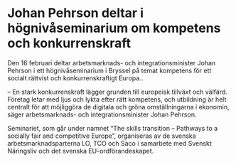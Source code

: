 # Johan Pehrson deltar i högnivåseminarium om kompetens och konkurrenskraft

Den 16 februari deltar arbetsmarknads- och integrationsminister Johan Pehrson i ett högnivåseminarium i Bryssel på temat kompetens för ett socialt rättvist och konkurrenskraftigt Europa..

– En stark konkurrenskraft lägger grunden till europeisk tillväxt och välfärd. Företag letar med ljus och lykta efter rätt kompetens, och utbildning är helt centralt för att möjliggöra de digitala och gröna omställningarna i ekonomin, säger arbetsmarknads- och integrationsminister Johan Pehrson.

Seminariet, som går under namnet “The skills transition – Pathways to a socially fair and competitive Europe”, organiseras av de svenska arbetsmarknadsparterna LO, TCO och Saco i samarbete med Svenskt Näringsliv och det svenska EU-ordförandeskapet.
